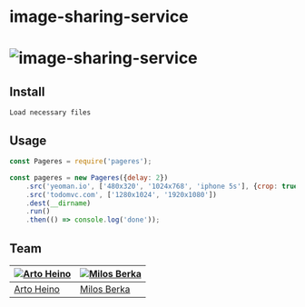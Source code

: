 # image-sharing-service
# ![image-sharing-service](https://github.com/badbull/image-sharing-service/blob/ui_dev3/NetBeansProjects/image-sharing-service/web/Logo.png)

## Install

```
Load necessary files
```

## Usage

```js
const Pageres = require('pageres');

const pageres = new Pageres({delay: 2})
	.src('yeoman.io', ['480x320', '1024x768', 'iphone 5s'], {crop: true})
	.src('todomvc.com', ['1280x1024', '1920x1080'])
	.dest(__dirname)
	.run()
	.then(() => console.log('done'));
```

## Team

[![Arto Heino](http://www.nepalchamberexpo.com/images/home/why.png)](https://github.com/badbull/) | [![Milos Berka](http://gravatar.com/avatar/48fa294e3cd41680b80d3ed6345c7b4d?s=144)](https://github.com/badbull/)
---|---
[Arto Heino](https://github.com/badbull/) | [Milos Berka](https://github.com/badbull/) | [Keni Kastinen](https://github.com/badbull/)

